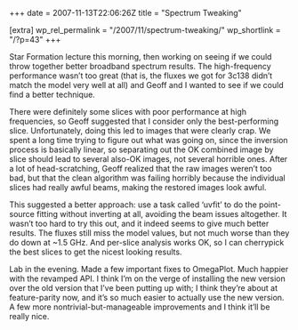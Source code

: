 +++
date = 2007-11-13T22:06:26Z
title = "Spectrum Tweaking"

[extra]
wp_rel_permalink = "/2007/11/spectrum-tweaking/"
wp_shortlink = "/?p=43"
+++

Star Formation lecture this morning, then working on seeing if we could throw
together better broadband spectrum results. The high-frequency performance
wasn’t too great (that is, the fluxes we got for 3c138 didn’t match the model
very well at all) and Geoff and I wanted to see if we could find a better
technique.

There were definitely some slices with poor performance at high frequencies,
so Geoff suggested that I consider only the best-performing slice.
Unfortunately, doing this led to images that were clearly crap. We spent a
long time trying to figure out what was going on, since the inversion process
is basically linear, so separating out the OK combined image by slice should
lead to several also-OK images, not several horrible ones. After a lot of
head-scratching, Geoff realized that the raw images weren’t too bad, but that
the clean algorithm was failing horribly because the individual slices had
really awful beams, making the restored images look awful.

This suggested a better approach: use a task called ‘uvfit’ to do the
point-source fitting without inverting at all, avoiding the beam issues
altogether. It wasn’t too hard to try this out, and it indeed seems to give
much better results. The fluxes still miss the model values, but not much
worse than they do down at ~1.5 GHz. And per-slice analysis works OK, so I can
cherrypick the best slices to get the nicest looking results.

Lab in the evening. Made a few important fixes to OmegaPlot. Much happier with
the revamped API. I think I’m on the verge of installing the new version over
the old version that I’ve been putting up with; I think they’re about at
feature-parity now, and it’s so much easier to actually use the new version. A
few more nontrivial-but-manageable improvements and I think it’ll be really
nice.
